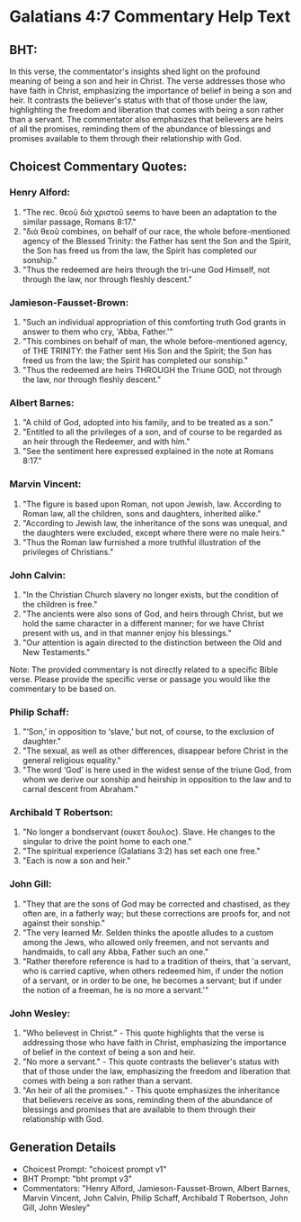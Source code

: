 # Galatians 4:7 Commentary Help Text

## BHT:
In this verse, the commentator's insights shed light on the profound meaning of being a son and heir in Christ. The verse addresses those who have faith in Christ, emphasizing the importance of belief in being a son and heir. It contrasts the believer's status with that of those under the law, highlighting the freedom and liberation that comes with being a son rather than a servant. The commentator also emphasizes that believers are heirs of all the promises, reminding them of the abundance of blessings and promises available to them through their relationship with God.

## Choicest Commentary Quotes:
### Henry Alford:
1. "The rec. θεοῦ διὰ χριστοῦ seems to have been an adaptation to the similar passage, Romans 8:17." 
2. "διὰ θεοῦ combines, on behalf of our race, the whole before-mentioned agency of the Blessed Trinity: the Father has sent the Son and the Spirit, the Son has freed us from the law, the Spirit has completed our sonship."
3. "Thus the redeemed are heirs through the tri-une God Himself, not through the law, nor through fleshly descent."

### Jamieson-Fausset-Brown:
1. "Such an individual appropriation of this comforting truth God grants in answer to them who cry, 'Abba, Father.'"
2. "This combines on behalf of man, the whole before-mentioned agency, of THE TRINITY: the Father sent His Son and the Spirit; the Son has freed us from the law; the Spirit has completed our sonship."
3. "Thus the redeemed are heirs THROUGH the Triune GOD, not through the law, nor through fleshly descent."

### Albert Barnes:
1. "A child of God, adopted into his family, and to be treated as a son."
2. "Entitled to all the privileges of a son, and of course to be regarded as an heir through the Redeemer, and with him."
3. "See the sentiment here expressed explained in the note at Romans 8:17."

### Marvin Vincent:
1. "The figure is based upon Roman, not upon Jewish, law. According to Roman law, all the children, sons and daughters, inherited alike."
2. "According to Jewish law, the inheritance of the sons was unequal, and the daughters were excluded, except where there were no male heirs."
3. "Thus the Roman law furnished a more truthful illustration of the privileges of Christians."

### John Calvin:
1. "In the Christian Church slavery no longer exists, but the condition of the children is free."
2. "The ancients were also sons of God, and heirs through Christ, but we hold the same character in a different manner; for we have Christ present with us, and in that manner enjoy his blessings."
3. "Our attention is again directed to the distinction between the Old and New Testaments."

Note: The provided commentary is not directly related to a specific Bible verse. Please provide the specific verse or passage you would like the commentary to be based on.

### Philip Schaff:
1. "‘Son,’ in opposition to ‘slave,’ but not, of course, to the exclusion of daughter." 
2. "The sexual, as well as other differences, disappear before Christ in the general religious equality." 
3. "The word ‘God’ is here used in the widest sense of the triune God, from whom we derive our sonship and heirship in opposition to the law and to carnal descent from Abraham."

### Archibald T Robertson:
1. "No longer a bondservant (ουκετ δουλος). Slave. He changes to the singular to drive the point home to each one." 
2. "The spiritual experience (Galatians 3:2) has set each one free." 
3. "Each is now a son and heir."

### John Gill:
1. "They that are the sons of God may be corrected and chastised, as they often are, in a fatherly way; but these corrections are proofs for, and not against their sonship."
2. "The very learned Mr. Selden thinks the apostle alludes to a custom among the Jews, who allowed only freemen, and not servants and handmaids, to call any Abba, Father such an one."
3. "Rather therefore reference is had to a tradition of theirs, that 'a servant, who is carried captive, when others redeemed him, if under the notion of a servant, or in order to be one, he becomes a servant; but if under the notion of a freeman, he is no more a servant.'"

### John Wesley:
1. "Who believest in Christ." - This quote highlights that the verse is addressing those who have faith in Christ, emphasizing the importance of belief in the context of being a son and heir.
2. "No more a servant." - This quote contrasts the believer's status with that of those under the law, emphasizing the freedom and liberation that comes with being a son rather than a servant.
3. "An heir of all the promises." - This quote emphasizes the inheritance that believers receive as sons, reminding them of the abundance of blessings and promises that are available to them through their relationship with God.


## Generation Details
- Choicest Prompt: "choicest prompt v1"
- BHT Prompt: "bht prompt v3"
- Commentators: "Henry Alford, Jamieson-Fausset-Brown, Albert Barnes, Marvin Vincent, John Calvin, Philip Schaff, Archibald T Robertson, John Gill, John Wesley"
